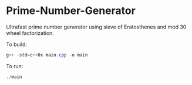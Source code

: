 # Prime-Number-Generator
Ultrafast prime number generator using sieve of Eratosthenes and mod 30 wheel factorization.

To build:
```powershell
g++ -std=c++0x main.cpp -o main
```

To run:
```powershell
./main
```
